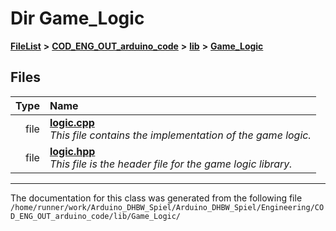 

# Dir Game\_Logic



[**FileList**](files.md) **>** [**COD\_ENG\_OUT\_arduino\_code**](dir_e46236678326602fb51a33a9a20e1fb4.md) **>** [**lib**](dir_4020720c6a555fbd5bcbb296f9427588.md) **>** [**Game\_Logic**](dir_a4eb90df38054bf38c8301b489299593.md)












## Files

| Type | Name |
| ---: | :--- |
| file | [**logic.cpp**](logic_8cpp.md) <br>_This file contains the implementation of the game logic._  |
| file | [**logic.hpp**](logic_8hpp.md) <br>_This file is the header file for the game logic library._  |



























































------------------------------
The documentation for this class was generated from the following file `/home/runner/work/Arduino_DHBW_Spiel/Arduino_DHBW_Spiel/Engineering/COD_ENG_OUT_arduino_code/lib/Game_Logic/`

